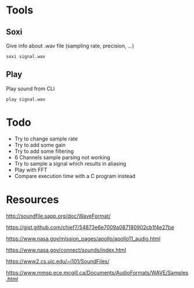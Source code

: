 # Tools

## Soxi

Give info about .wav file (sampling rate, precision, ...)

    soxi signal.wav

## Play

Play sound from CLI

    play signal.wav

# Todo

- Try to change sample rate
- Try to add some gain
- Try to add some filtering
- 6 Channels sample parsing not working
- Try to sample a signal which results in aliasing
- Play with FFT
- Compare execution time with a C program instead

# Resources

http://soundfile.sapp.org/doc/WaveFormat/

https://gist.github.com/chief7/54873e6e7009a087180902cb1f4e27be

https://www.nasa.gov/mission_pages/apollo/apollo11_audio.html

https://www.nasa.gov/connect/sounds/index.html

https://www2.cs.uic.edu/~i101/SoundFiles/

https://www.mmsp.ece.mcgill.ca/Documents/AudioFormats/WAVE/Samples.html
